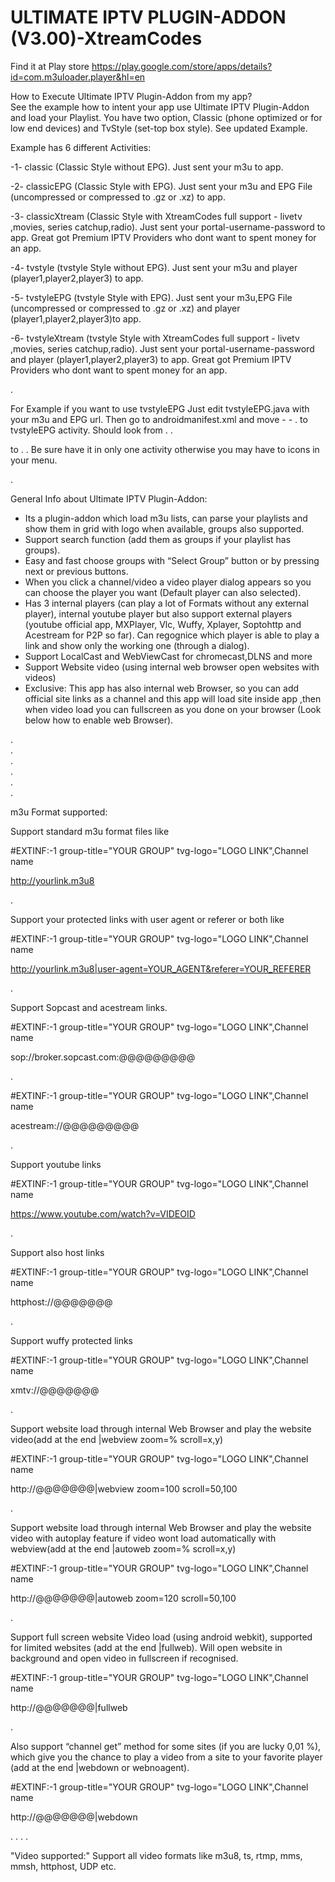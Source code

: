# ULTIMATE IPTV PLUGIN-ADDON (V3.00)-XtreamCodes

Find it at Play store
https://play.google.com/store/apps/details?id=com.m3uloader.player&hl=en

How to Execute Ultimate IPTV Plugin-Addon from my app?    
    See the example how to intent your app use Ultimate IPTV Plugin-Addon and load your Playlist. You have two option, Classic (phone optimized or for low end devices) and TvStyle (set-top box style). See updated Example. 
    

Example has 6 different Activities:

-1- classic (Classic Style without EPG). Just sent your m3u to app.
    
-2- classicEPG (Classic Style with EPG). Just sent your m3u and EPG File (uncompressed or compressed to .gz or .xz) to app. 

-3- classicXtream (Classic Style with XtreamCodes full support - livetv ,movies, series catchup,radio). Just sent your portal-username-password to app. Great got Premium IPTV Providers who dont want to spent money for an app.
    
-4- tvstyle (tvstyle Style without EPG). Just sent your m3u and player (player1,player2,player3) to app.
    
-5- tvstyleEPG (tvstyle Style with EPG). Just sent your m3u,EPG File (uncompressed or compressed to .gz or .xz) and player (player1,player2,player3)to app. 
    
    
-6- tvstyleXtream (tvstyle Style with XtreamCodes full support - livetv ,movies, series catchup,radio). Just sent your portal-username-password  and player (player1,player2,player3) to app. Great got Premium IPTV Providers who dont want to spent money for an app.
    
.

For Example if you want to use tvstyleEPG Just edit tvstyleEPG.java with your m3u and EPG url. Then go to androidmanifest.xml and move 
-<category android:name="android.intent.category.LAUNCHER" />
-<category android:name="android.intent.category.LEANBACK_LAUNCHER" />
.
to tvstyleEPG activity. Should look from
.
<activity
android:name=".tvstyleEPG"
android:label="@string/app_name" >
<intent-filter>
<action android:name="android.intent.action.MAIN" />
</intent-filter>
</activity>
.
        
to
.
<activity
android:name=".tvstyleEPG"
android:label="@string/app_name" >
<intent-filter>
<action android:name="android.intent.action.MAIN" />
<category android:name="android.intent.category.LAUNCHER" />
<category android:name="android.intent.category.LEANBACK_LAUNCHER" />
</intent-filter>
</activity>
.
Be sure have it in only one activity otherwise you may have to icons in your menu.

.



General Info about Ultimate IPTV Plugin-Addon:    
- Its a plugin-addon which load m3u lists, can parse your playlists and show them in grid with logo when available, groups also supported.
- Support search function (add them as groups if your playlist has groups).
- Easy and fast choose groups with “Select Group” button or by pressing next or previous buttons.
- When you click a channel/video a video player dialog appears so you can choose the player you want (Default player can also selected).
- Has 3 internal players (can play a lot of Formats without any external player), internal youtube player but also support external players (youtube official app, MXPlayer, Vlc, Wuffy, Xplayer, Soptohttp and Acestream for P2P so far). Can regognice which player is able to play a link and show only the working one (through a dialog).
- Support LocalCast and WebViewCast for chromecast,DLNS and more
- Support Website video (using internal web browser open websites with videos)
- Exclusive: This app has also internal web Browser, so you can add official site links as a channel and this app will load site inside app ,then when video load you can fullscreen as you done on your browser (Look below how to enable web Browser).

   
.   
.   
.   
.   
.   
.   
   
m3u Format supported:

Support standard m3u format files like

#EXTINF:-1 group-title="YOUR GROUP" tvg-logo="LOGO LINK",Channel name

http://yourlink.m3u8

.

Support your protected links with user agent or referer or both like

#EXTINF:-1 group-title="YOUR GROUP" tvg-logo="LOGO LINK",Channel name

http://yourlink.m3u8|user-agent=YOUR_AGENT&referer=YOUR_REFERER

.

Support Sopcast and acestream links.

#EXTINF:-1 group-title="YOUR GROUP" tvg-logo="LOGO LINK",Channel name

sop://broker.sopcast.com:@@@@@@@@@

.


#EXTINF:-1 group-title="YOUR GROUP" tvg-logo="LOGO LINK",Channel name

acestream://@@@@@@@@@

.

Support youtube links

#EXTINF:-1 group-title="YOUR GROUP" tvg-logo="LOGO LINK",Channel name

https://www.youtube.com/watch?v=VIDEOID

.

Support also host links

#EXTINF:-1 group-title="YOUR GROUP" tvg-logo="LOGO LINK",Channel name

httphost://@@@@@@@

.

Support wuffy protected links

#EXTINF:-1 group-title="YOUR GROUP" tvg-logo="LOGO LINK",Channel name

xmtv://@@@@@@@

.

Support website load through internal Web Browser and play the website video(add at the end |webview zoom=% scroll=x,y)

#EXTINF:-1 group-title="YOUR GROUP" tvg-logo="LOGO LINK",Channel name

http://@@@@@@@|webview zoom=100 scroll=50,100

.

Support website load through internal Web Browser and play the website video with autoplay feature if video wont load automatically with webview(add at the end |autoweb zoom=% scroll=x,y)

#EXTINF:-1 group-title="YOUR GROUP" tvg-logo="LOGO LINK",Channel name

http://@@@@@@@|autoweb zoom=120 scroll=50,100

.

Support full screen website Video load (using android webkit), supported for limited websites (add at the end |fullweb). Will open website in background and open video in fullscreen if recognised.

#EXTINF:-1 group-title="YOUR GROUP" tvg-logo="LOGO LINK",Channel name

http://@@@@@@@|fullweb

.

Also support “channel get” method for some sites (if you are lucky 0,01 %), which give you the chance to play a video from a site to your favorite player (add at the end |webdown or webnoagent).

#EXTINF:-1 group-title="YOUR GROUP" tvg-logo="LOGO LINK",Channel name

http://@@@@@@@|webdown

.
.
.
.

"Video supported:"
Support all video formats like m3u8, ts, rtmp, mms, mmsh, httphost, UDP etc.
           
          
  
            
